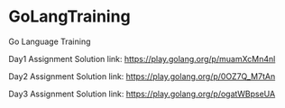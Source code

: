 # GoLangTraining
Go Language Training 

Day1 Assignment Solution link:
https://play.golang.org/p/muamXcMn4nl

Day2 Assignment Solution link:
https://play.golang.org/p/0OZ7Q_M7tAn

Day3 Assignment Solution link:
https://play.golang.org/p/ogatWBpseUA




